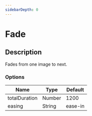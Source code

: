 ```yaml
---
sidebarDepth: 0
---
```


# Fade

## Description

Fades from one image to next.

### Options

| Name | Type | Default |
|------|------|---------|
| totalDuration | Number | 1200 |
| easing | String | ease-in |
